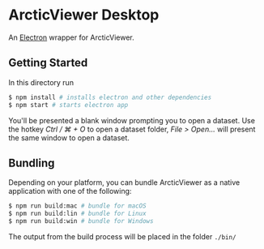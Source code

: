 # ArcticViewer Desktop

An [Electron](https://github.com/electron/electron) wrapper for ArcticViewer. 

## Getting Started

In this directory run 

```sh
$ npm install # installs electron and other dependencies
$ npm start # starts electron app
```

You'll be presented a blank window prompting you to open a dataset. Use the hotkey _Ctrl / ⌘ + O_ to open a dataset folder, _File > Open..._ will present the same window to open a dataset.

## Bundling 

Depending on your platform, you can bundle ArcticViewer as a native application with one of the following:

```sh
$ npm run build:mac # bundle for macOS
$ npm run build:lin # bundle for Linux
$ npm run build:win # bundle for Windows
```

The output from the build process will be placed in the folder `./bin/`
